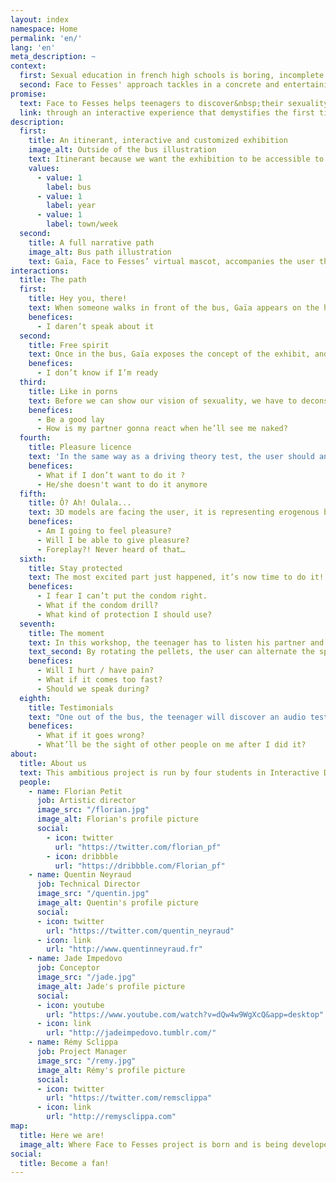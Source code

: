 ```yaml
---
layout: index
namespace: Home
permalink: 'en/'
lang: 'en'
meta_description: ~
context:
  first: Sexual education in french high schools is boring, incomplete and obsolete in the world we live today. A world where sexuality is exacerbated and teens are on average faced their first porn at 11 years old.
  second: Face to Fesses' approach tackles in a concrete and entertaining way, first sex mysteries, without taboos! This is the subject that most concerns teenagers and we wish to help them to approach their sex life serenely.
promise:
  text: Face to Fesses helps teenagers to discover&nbsp;their sexuality 
  link: through an interactive experience that demystifies the first time!
description: 
  first:
    title: An itinerant, interactive and customized exhibition
    image_alt: Outside of the bus illustration
    text: Itinerant because we want the exhibition to be accessible to the greatest possible number of people! For a year, the bus will go on French roads meeting teenagers during weekly stops in towns. When the user gets into the bus, he discovers an immersive eight workshops pathway. However, this is not just a simple interactive exhibit. In order to give a more personal dimension to the experience and answer as best as possible to the user's apprehensions, we customize the workshops according to the informations he gave us. Because we do not all have the same apprehensions when it comes to sex.
    values:
      - value: 1
        label: bus
      - value: 1
        label: year
      - value: 1
        label: town/week
  second:
    title: A full narrative path
    image_alt: Bus path illustration
    text: Gaïa, Face to Fesses’ virtual mascot, accompanies the user through the path. She is like a kind big sister. Her joyful and cheeky voice follows the teenager and gives him information with humour.
interactions:
  title: The path
  first:
    title: Hey you, there!
    text: When someone walks in front of the bus, Gaïa appears on the huge bus’ screen and calls after this person. Then she asks a question about the first sex experience and invites the person to enter the bus.
    benefices:
      - I daren’t speak about it
  second:
    title: Free spirit
    text: Once in the bus, Gaïa exposes the concept of the exhibit, and offers a moment of relaxation to the user. He has to reproduce the yoga posture display on the screen in front of him, and remain fixed for 15 seconds. Then, to custom the experience, the user has to provide some personal informations.
    benefices:
      - I don’t know if I’m ready
  third:
    title: Like in porns
    text: Before we can show our vision of sexuality, we have to deconstruct the faked and alarming picture convey by porn. The teenager has to find out what’s right and what’s wrong in a interactive quiz. Questions are picked according to his gender and his sexual orientation. There is no right or wrong answers. The answers offer a balanced view, because when it comes to sexuality, there is no normality.
    benefices:
      - Be a good lay
      - How is my partner gonna react when he’ll see me naked?
  fourth:
    title: Pleasure licence
    text: 'In the same way as a driving theory test, the user should answer to a serie of consent situations in a limited time. With two buzzers, he has to choose the right answer as fast as possible. If he does not answer all situations right, he should take the consent theory test again, with new situations. On and on, until he succeed faultlessly. No license, no pleasure!'
    benefices:
      - What if I don’t want to do it ?
      - He/she doesn't want to do it anymore
  fifth:
    title: Ô? Ah! Oulala...
    text: 3D models are facing the user, it is representing erogenous body areas. The user has to touch, feel, pinch to make the environment react to those stimuli (light changing, music, heart beat speed...). Conclusion, listen to your body and your partner’s, relax, take it easy. The pleasure is the key!
    benefices:
      - Am I going to feel pleasure?
      - Will I be able to give pleasure?
      - Foreplay?! Never heard of that…
  sixth:
    title: Stay protected
    text: The most excited part just happened, it’s now time to do it! Not right now, actually. You can have STD as much as you can give STD. This workshop gives the opportunity to practice the use of women and men condoms, with 3D models. The practice takes place in a black box, where the user puts his hands, and practices without seeing anything.
    benefices:
      - I fear I can’t put the condom right.
      - What if the condom drill?
      - What kind of protection I should use?
  seventh:
    title: The moment
    text: In this workshop, the teenager has to listen his partner and make everything go as fine as possible, by adjusting factors. When he lays on a screen different factor pellets, he can control the action.
    text_second: By rotating the pellets, the user can alternate the speed of the action, change position, add caresses or stop the entire experiment by pulling out the pellets. The user is facing an hologram which suggest what’s happening under the bedsheets.
    benefices:
      - Will I hurt / have pain?
      - What if it comes too fast?
      - Should we speak during?
  eighth:
    title: Testimonials
    text: "One out of the bus, the teenager will discover an audio testimonials wall. We give him a headset and he can plug-it into various audio outputs and ear other people’s anecdotes about their first time. Audio records are of many kinds : funny, romantic, dramatic, insignificant… Because there isn’t two identical first time."
    benefices:
      - What if it goes wrong?
      - What’ll be the sight of other people on me after I did it?
about:
  title: About us
  text: This ambitious project is run by four students in Interactive Design at Gobelins, School of Image.
  people:
    - name: Florian Petit
      job: Artistic director
      image_src: "/florian.jpg"
      image_alt: Florian's profile picture
      social: 
        - icon: twitter
          url: "https://twitter.com/florian_pf"
        - icon: dribbble
          url: "https://dribbble.com/Florian_pf"
    - name: Quentin Neyraud
      job: Technical Director
      image_src: "/quentin.jpg"
      image_alt: Quentin's profile picture
      social: 
      - icon: twitter
        url: "https://twitter.com/quentin_neyraud"
      - icon: link
        url: "http://www.quentinneyraud.fr"
    - name: Jade Impedovo
      job: Conceptor
      image_src: "/jade.jpg"
      image_alt: Jade's profile picture
      social: 
      - icon: youtube
        url: "https://www.youtube.com/watch?v=dQw4w9WgXcQ&app=desktop"
      - icon: link
        url: "http://jadeimpedovo.tumblr.com/"
    - name: Rémy Sclippa
      job: Project Manager
      image_src: "/remy.jpg"
      image_alt: Rémy's profile picture
      social: 
      - icon: twitter
        url: "https://twitter.com/remsclippa"
      - icon: link
        url: "http://remysclippa.com"
map:
  title: Here we are!
  image_alt: Where Face to Fesses project is born and is being developed
social:
  title: Become a fan!
---
```

